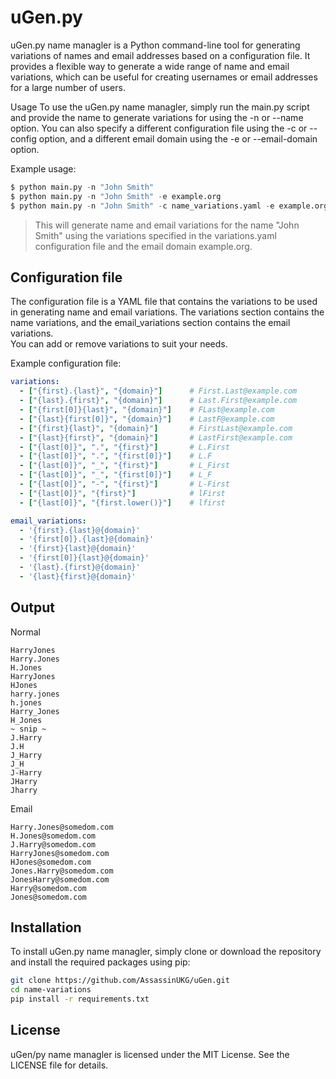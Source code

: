 # uGen.py
uGen.py name managler is a Python command-line tool for generating variations of names and email addresses based on a configuration file. It provides a flexible way to generate a wide range of name and email variations, which can be useful for creating usernames or email addresses for a large number of users.

Usage
To use the uGen.py name managler, simply run the main.py script and provide the name to generate variations for using the -n or --name option. You can also specify a different configuration file using the -c or --config option, and a different email domain using the -e or --email-domain option.

Example usage:

```python
$ python main.py -n "John Smith"
$ python main.py -n "John Smith" -e example.org
$ python main.py -n "John Smith" -c name_variations.yaml -e example.org
```
>This will generate name and email variations for the name "John Smith" using the variations specified in the variations.yaml configuration file and the email domain example.org.

## Configuration file
The configuration file is a YAML file that contains the variations to be used in generating name and email variations. The variations section contains the name variations, and the email_variations section contains the email variations.  
You can add or remove variations to suit your needs.

Example configuration file:

```yaml
variations:
  - ["{first}.{last}", "{domain}"]      # First.Last@example.com
  - ["{last}.{first}", "{domain}"]      # Last.First@example.com
  - ["{first[0]}{last}", "{domain}"]    # FLast@example.com
  - ["{last}{first[0]}", "{domain}"]    # LastF@example.com
  - ["{first}{last}", "{domain}"]       # FirstLast@example.com
  - ["{last}{first}", "{domain}"]       # LastFirst@example.com
  - ["{last[0]}", ".", "{first}"]       # L.First
  - ["{last[0]}", ".", "{first[0]}"]    # L.F
  - ["{last[0]}", "_", "{first}"]       # L_First
  - ["{last[0]}", "_", "{first[0]}"]    # L_F
  - ["{last[0]}", "-", "{first}"]       # L-First
  - ["{last[0]}", "{first}"]            # lFirst
  - ["{last[0]}", "{first.lower()}"]    # lfirst

email_variations:
  - '{first}.{last}@{domain}'
  - '{first[0]}.{last}@{domain}'
  - '{first}{last}@{domain}'
  - '{first[0]}{last}@{domain}'
  - '{last}.{first}@{domain}'
  - '{last}{first}@{domain}'
```

## Output
Normal
```
HarryJones
Harry.Jones
H.Jones
HarryJones
HJones
harry.jones
h.jones
Harry_Jones
H_Jones
~ snip ~
J.Harry
J.H
J_Harry
J_H
J-Harry
JHarry
Jharry
```
Email
```
Harry.Jones@somedom.com
H.Jones@somedom.com
J.Harry@somedom.com
HarryJones@somedom.com
HJones@somedom.com
Jones.Harry@somedom.com
JonesHarry@somedom.com
Harry@somedom.com
Jones@somedom.com
```

## Installation
To install uGen.py name managler, simply clone or download the repository and install the required packages using pip:

```bash
git clone https://github.com/AssassinUKG/uGen.git
cd name-variations
pip install -r requirements.txt
```

## License
uGen/py name managler is licensed under the MIT License. See the LICENSE file for details.
